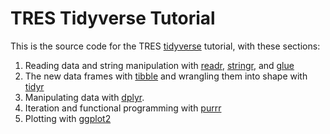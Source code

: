 # TRES Tidyverse Tutorial

This is the source code for the TRES [tidyverse](https://www.tidyverse.org/) tutorial, with these sections:
1. Reading data and string manipulation with [readr](https://readr.tidyverse.org/), [stringr](https://stringr.tidyverse.org/), and [glue](https://github.com/tidyverse/glue)
2. The new data frames with [tibble](https://tibble.tidyverse.org/) and wrangling them into shape with [tidyr](https://tidyr.tidyverse.org/)
3. Manipulating data with [dplyr](https://dplyr.tidyverse.org/).
3. Iteration and functional programming with [purrr](https://purrr.tidyverse.org/)
4. Plotting with [ggplot2](https://ggplot2.tidyverse.org/)